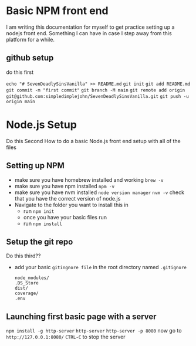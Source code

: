 # Basic NPM front end
I am writing this documentation for myself to get practice setting up a nodejs front end.  Something I can have in case I step away from this platform for a while.

## github setup
do this first

`echo "# SevenDeadlySinsVanilla" >> README.md`
`git init`
`git add README.md`
`git commit -m "first commit"`
`git branch -M main`
`git remote add origin git@github.com:simpledimplejohn/SevenDeadlySinsVanilla.git`
`git push -u origin main`


# Node.js Setup
Do this Second
How to do a basic Node.js front end setup with all of the files

## Setting up NPM
- make sure you have homebrew installed and working `brew -v`
- make sure you have npm installed `npm -v`
- make sure you have nvm installed `node version manager` `nvm -v` check that you have the correct version of node.js
- Navigate to the folder you want to install this in
    - run `npm init`
    - once you have your basic files run
    - run `npm install`

## Setup the git repo
Do this third?? 
- add your basic `gitingnore file` in the root directory named `.gitignore`
    ```
    node_modules/
    .DS_Store
    dist/
    coverage/
    .env
    ```
## Launching first basic page with a server 
`npm install -g http-server`
`http-server`
`http-server -p 8080`
now go to
`http://127.0.0.1:8080/`
`CTRL-C` to stop the server 

